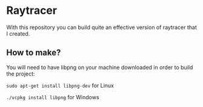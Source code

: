 # Raytracer

With this repository you can build quite an effective version of raytracer that I created.

## How to make?

You will need to have libpng on your machine downloaded in order to build the project:

`sudo apt-get install libpng-dev` for Linux

`./vcpkg install libpng` for Windows
